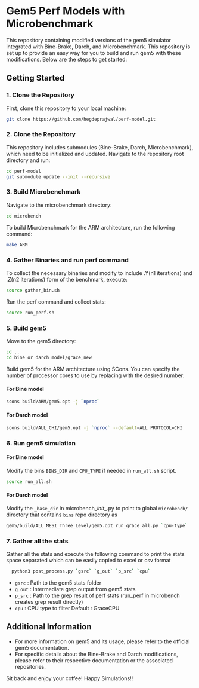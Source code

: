 # Gem5 Perf Models with Microbenchmark

This repository containing modified versions of the gem5 simulator integrated with Bine-Brake, Darch, and Microbenchmark. This repository is set up to provide an easy way for you to build and run gem5 with these modifications. Below are the steps to get started:

## Getting Started

### 1. Clone the Repository

First, clone this repository to your local machine:

```bash
git clone https://github.com/hegdeprajwal/perf-model.git
```

### 2. Clone the Repository
This repository includes submodules (Bine-Brake, Darch, Microbenchmark), which need to be initialized and updated. Navigate to the repository root directory and run:
```bash
cd perf-model
git submodule update --init --recursive
```

### 3. Build Microbenchmark
Navigate to the microbenchmark directory:
```bash
cd microbench
```
To build Microbenchmark for the ARM architecture, run the following command:
```bash
make ARM
```

### 4. Gather Binaries and run perf command
To collect the necessary binaries and modify to include .Y(n1 iterations) and .Z(n2 iterations) form of the benchmark, execute:
```bash
source gather_bin.sh
```
Run the perf command and collect stats:
```bash
source run_perf.sh
```
### 5. Build gem5
Move to the gem5 directory:
```bash
cd ..
cd bine or darch model/grace_new
```
Build gem5 for the ARM architecture using SCons. You can specify the number of processor cores to use by replacing <nproc> with the desired number:
#### For Bine model
```bash
scons build/ARM/gem5.opt -j `nproc`
```
#### For Darch model
```bash
scons build/ALL_CHI/gem5.opt -j `nproc` --default=ALL PROTOCOL=CHI
```


### 6. Run gem5 simulation
#### For Bine model
Modify the bins `BINS_DIR` and `CPU_TYPE` if needed in `run_all.sh` script.
```bash
source run_all.sh
```
#### For Darch model
Modify the `_base_dir` in microbench\__init__.py to point to global `microbench/` directory that contains `bins` repo directory as
```bash
gem5/build/ALL_MESI_Three_Level/gem5.opt run_grace_all.py `cpu-type`
```
### 7. Gather all the stats
Gather all the stats and execute the following command to print the stats space separated which can be easily copied to excel or csv format
```bash
  python3 post_process.py `gsrc` `g_out` `p_src` `cpu`
```
- `gsrc` : Path to the gem5 stats folder
- `g_out` : Intermediate grep output from gem5 stats
- `p_src` : Path to the grep result of perf stats (run_perf in microbench creates grep result directly)
- `cpu` : CPU type to filter Default : GraceCPU

## Additional Information
- For more information on gem5 and its usage, please refer to the official gem5 documentation.
- For specific details about the Bine-Brake and Darch modifications, please refer to their respective documentation or the associated repositories.

Sit back and enjoy your coffee! Happy Simulations!!
